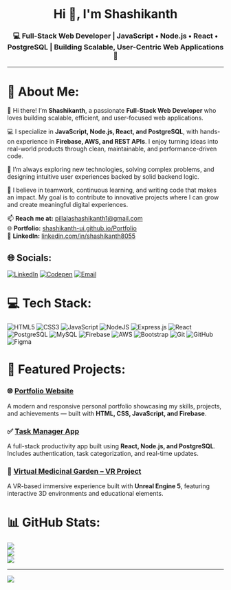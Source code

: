 <h1 align="center">Hi 👋, I'm Shashikanth</h1>
<h3 align="center">💻 Full-Stack Web Developer | JavaScript • Node.js • React • PostgreSQL | Building Scalable, User-Centric Web Applications 🚀</h3>

---

# 💫 About Me:
👋 Hi there! I’m **Shashikanth**, a passionate **Full-Stack Web Developer** who loves building scalable, efficient, and user-focused web applications.  

💻 I specialize in **JavaScript, Node.js, React, and PostgreSQL**, with hands-on experience in **Firebase, AWS, and REST APIs**. I enjoy turning ideas into real-world products through clean, maintainable, and performance-driven code.  

🚀 I’m always exploring new technologies, solving complex problems, and designing intuitive user experiences backed by solid backend logic.  

🤝 I believe in teamwork, continuous learning, and writing code that makes an impact. My goal is to contribute to innovative projects where I can grow and create meaningful digital experiences.  

📫 **Reach me at:** [pillalashashikanth1@gmail.com](mailto:pillalashashikanth1@gmail.com)  
🌐 **Portfolio:** [shashikanth-ui.github.io/Portfolio](https://shashikanth-ui.github.io/Portfolio)  
💼 **LinkedIn:** [linkedin.com/in/shashikanth8055](https://linkedin.com/in/shashikanth8055)  


## 🌐 Socials:
[![LinkedIn](https://img.shields.io/badge/LinkedIn-%230077B5.svg?logo=linkedin&logoColor=white)](https://linkedin.com/in/shashikanth8055)
[![Codepen](https://img.shields.io/badge/Codepen-000000?logo=codepen&logoColor=white)](https://codepen.io/P-Shashikanth)
[![Email](https://img.shields.io/badge/Email-D14836?logo=gmail&logoColor=white)](mailto:pillalashashikanth1@gmail.com)  


# 💻 Tech Stack:
![HTML5](https://img.shields.io/badge/html5-%23E34F26.svg?style=for-the-badge&logo=html5&logoColor=white)
![CSS3](https://img.shields.io/badge/css3-%231572B6.svg?style=for-the-badge&logo=css3&logoColor=white)
![JavaScript](https://img.shields.io/badge/javascript-%23323330.svg?style=for-the-badge&logo=javascript&logoColor=%23F7DF1E)
![NodeJS](https://img.shields.io/badge/node.js-6DA55F?style=for-the-badge&logo=node.js&logoColor=white)
![Express.js](https://img.shields.io/badge/express.js-%23404d59.svg?style=for-the-badge&logo=express&logoColor=%2361DAFB)
![React](https://img.shields.io/badge/react-%2320232a.svg?style=for-the-badge&logo=react&logoColor=%2361DAFB)
![PostgreSQL](https://img.shields.io/badge/postgres-%23316192.svg?style=for-the-badge&logo=postgresql&logoColor=white)
![MySQL](https://img.shields.io/badge/mysql-4479A1.svg?style=for-the-badge&logo=mysql&logoColor=white)
![Firebase](https://img.shields.io/badge/firebase-%23039BE5.svg?style=for-the-badge&logo=firebase)
![AWS](https://img.shields.io/badge/aws-%23FF9900.svg?style=for-the-badge&logo=amazon-aws&logoColor=white)
![Bootstrap](https://img.shields.io/badge/bootstrap-%238511FA.svg?style=for-the-badge&logo=bootstrap&logoColor=white)
![Git](https://img.shields.io/badge/git-%23F05033.svg?style=for-the-badge&logo=git&logoColor=white)
![GitHub](https://img.shields.io/badge/github-%23121011.svg?style=for-the-badge&logo=github&logoColor=white)
![Figma](https://img.shields.io/badge/figma-%23F24E1E.svg?style=for-the-badge&logo=figma&logoColor=white)


# 🚀 Featured Projects:
### 🌐 [Portfolio Website](https://shashikanth-ui.github.io/Portfolio/)
A modern and responsive personal portfolio showcasing my skills, projects, and achievements — built with **HTML, CSS, JavaScript, and Firebase**.

### ✅ [Task Manager App](https://github.com/shashikanth-ui/Task-Manager)
A full-stack productivity app built using **React, Node.js, and PostgreSQL**. Includes authentication, task categorization, and real-time updates.

### 🧠 [Virtual Medicinal Garden – VR Project](https://github.com/shashikanth-ui)
A VR-based immersive experience built with **Unreal Engine 5**, featuring interactive 3D environments and educational elements.


# 📊 GitHub Stats:
![](https://github-readme-stats.vercel.app/api?username=shashikanth-ui&theme=dark&hide_border=false&include_all_commits=true&count_private=true)<br/>
![](https://nirzak-streak-stats.vercel.app/?user=shashikanth-ui&theme=dark&hide_border=false)<br/>
![](https://github-readme-stats.vercel.app/api/top-langs/?username=shashikanth-ui&theme=dark&hide_border=false&include_all_commits=true&count_private=true&layout=compact)


---
[![](https://visitcount.itsvg.in/api?id=shashikanth-ui&icon=0&color=0)](https://visitcount.itsvg.in)

<!-- Proudly created with GPRM ( https://gprm.itsvg.in ) -->
